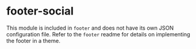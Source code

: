 # footer-social

This module is included in `footer` and does not have its own JSON configuration file. Refer to the `footer` readme for details on implementing the footer in a theme. 